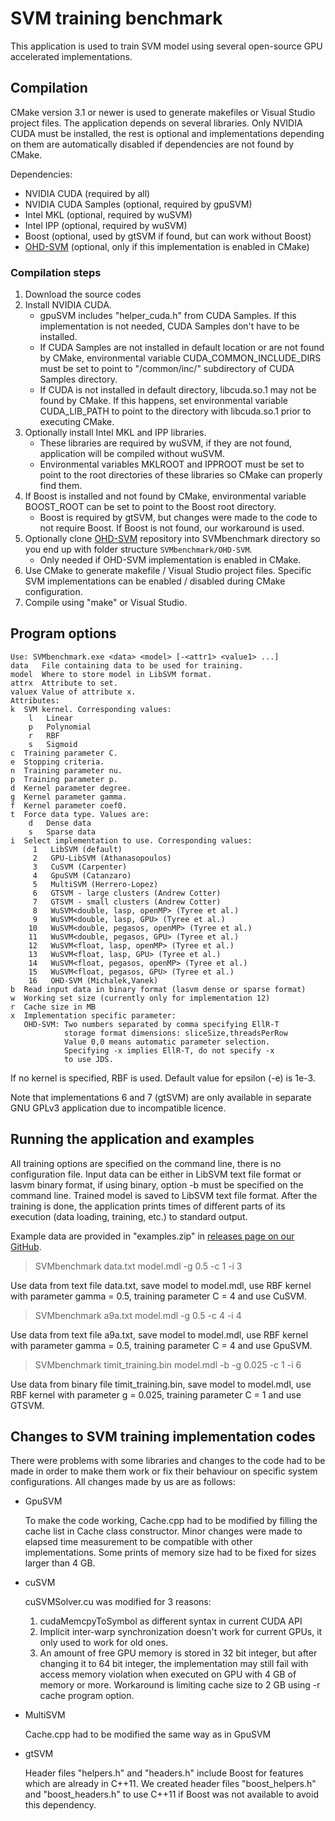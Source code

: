 # SVM training benchmark
This application is used to train SVM model using several open-source GPU accelerated implementations.

## Compilation
CMake version 3.1 or newer is used to generate makefiles or Visual Studio project files.
The application depends on several libraries. Only NVIDIA CUDA must be installed, the rest is optional and implementations depending on them are automatically disabled if dependencies are not found by CMake.

Dependencies:
- NVIDIA CUDA (required by all)
- NVIDIA CUDA Samples (optional, required by gpuSVM)
- Intel MKL (optional, required by wuSVM)
- Intel IPP (optional, required by wuSVM)
- Boost (optional, used by gtSVM if found, but can work without Boost)
- [OHD-SVM](https://github.com/OrcusCZ/OHD-SVM) (optional, only if this implementation is enabled in CMake)

### Compilation steps
1. Download the source codes
2. Install NVIDIA CUDA.
   - gpuSVM includes "helper_cuda.h" from CUDA Samples. If this implementation is not needed, CUDA Samples don't have to be installed.
   - If CUDA Samples are not installed in default location or are not found by CMake, environmental variable CUDA_COMMON_INCLUDE_DIRS must be set to point to "/common/inc/" subdirectory of CUDA Samples directory.
   - If CUDA is not installed in default directory, libcuda.so.1 may not be found by CMake. If this happens, set environmental variable CUDA_LIB_PATH to point to the directory with libcuda.so.1 prior to executing CMake.
3. Optionally install Intel MKL and IPP libraries.
   - These libraries are required by wuSVM, if they are not found, application will be compiled without wuSVM.
   - Environmental variables MKLROOT and IPPROOT must be set to point to the root directories of these libraries so CMake can properly find them.
4. If Boost is installed and not found by CMake, environmental variable BOOST_ROOT can be set to point to the Boost root directory.
   - Boost is required by gtSVM, but changes were made to the code to not require Boost. If Boost is not found, our workaround is used.
5. Optionally clone [OHD-SVM](https://github.com/OrcusCZ/OHD-SVM) repository into SVMbenchmark directory so you end up with folder structure `SVMbenchmark/OHD-SVM`.
   - Only needed if OHD-SVM implementation is enabled in CMake.
6. Use CMake to generate makefile / Visual Studio project files. Specific SVM implementations can be enabled / disabled during CMake configuration.
7. Compile using "make" or Visual Studio.

## Program options
	Use: SVMbenchmark.exe <data> <model> [-<attr1> <value1> ...]
	data   File containing data to be used for training.
	model  Where to store model in LibSVM format.
	attrx  Attribute to set.
	valuex Value of attribute x.
	Attributes:
	k  SVM kernel. Corresponding values:
		l   Linear
		p   Polynomial
		r   RBF
		s   Sigmoid
	c  Training parameter C.
	e  Stopping criteria.
	n  Training parameter nu.
	p  Training parameter p.
	d  Kernel parameter degree.
	g  Kernel parameter gamma.
	f  Kernel parameter coef0.
	t  Force data type. Values are:
		d   Dense data
		s   Sparse data
	i  Select implementation to use. Corresponding values:
		 1   LibSVM (default)
		 2   GPU-LibSVM (Athanasopoulos)
		 3   CuSVM (Carpenter)
		 4   GpuSVM (Catanzaro)
		 5   MultiSVM (Herrero-Lopez)
		 6   GTSVM - large clusters (Andrew Cotter)
		 7   GTSVM - small clusters (Andrew Cotter)
		 8   WuSVM<double, lasp, openMP> (Tyree et al.)
		 9   WuSVM<double, lasp, GPU> (Tyree et al.)
		10   WuSVM<double, pegasos, openMP> (Tyree et al.)
		11   WuSVM<double, pegasos, GPU> (Tyree et al.)
		12   WuSVM<float, lasp, openMP> (Tyree et al.)
		13   WuSVM<float, lasp, GPU> (Tyree et al.)
		14   WuSVM<float, pegasos, openMP> (Tyree et al.)
		15   WuSVM<float, pegasos, GPU> (Tyree et al.)
		16   OHD-SVM (Michalek,Vanek)
	b  Read input data in binary format (lasvm dense or sparse format)
	w  Working set size (currently only for implementation 12)
	r  Cache size in MB
	x  Implementation specific parameter:
	   OHD-SVM: Two numbers separated by comma specifying EllR-T
	            storage format dimensions: sliceSize,threadsPerRow
	            Value 0,0 means automatic parameter selection.
	            Specifying -x implies EllR-T, do not specify -x
	            to use JDS.

If no kernel is specified, RBF is used.
Default value for epsilon (-e) is 1e-3.

Note that implementations 6 and 7 (gtSVM) are only available in separate GNU GPLv3 application due to incompatible licence.

## Running the application and examples
All training options are specified on the command line, there is no configuration file.
Input data can be either in LibSVM text file format or lasvm binary format, if using binary, option -b must be specified on the command line.
Trained model is saved to LibSVM text file format.
After the training is done, the application prints times of different parts of its execution (data loading, training, etc.) to standard output.

Example data are provided in "examples.zip" in [releases page on our GitHub](https://github.com/OrcusCZ/SVMbenchmark/releases).

> SVMbenchmark data.txt model.mdl -g 0.5 -c 1 -i 3

Use data from text file data.txt, save model to model.mdl, use RBF kernel with parameter gamma = 0.5, training parameter C = 4 and use CuSVM.

> SVMbenchmark a9a.txt model.mdl -g 0.5 -c 4 -i 4

Use data from text file a9a.txt, save model to model.mdl, use RBF kernel with parameter gamma = 0.5, training parameter C = 4 and use GpuSVM.

> SVMbenchmark timit_training.bin model.mdl -b -g 0.025 -c 1 -i 6

Use data from binary file timit_training.bin, save model to model.mdl, use RBF kernel with parameter g = 0.025, training parameter C = 1 and use GTSVM.

## Changes to SVM training implementation codes
There were problems with some libraries and changes to the code had to be made in order to make them work or fix their behaviour on specific system configurations.
All changes made by us are as follows:

- GpuSVM

  To make the code working, Cache.cpp had to be modified by filling the cache list in Cache class constructor.
  Minor changes were made to elapsed time measurement to be compatible with other implementations.
  Some prints of memory size had to be fixed for sizes larger than 4 GB.
- cuSVM

  cuSVMSolver.cu was modified for 3 reasons:
  1. cudaMemcpyToSymbol as different syntax in current CUDA API
  2. Implicit inter-warp synchronization doesn't work for current GPUs, it only used to work for old ones.
  3. An amount of free GPU memory is stored in 32 bit integer, but after changing it to 64 bit integer,
     the implementation may still fail with access memory violation when executed on GPU with 4 GB of memory or more.
     Workaround is limiting cache size to 2 GB using -r cache program option.
- MultiSVM

  Cache.cpp had to be modified the same way as in GpuSVM
- gtSVM

  Header files "helpers.h" and "headers.h" include Boost for features which are already in C++11.
  We created header files "boost_helpers.h" and "boost_headers.h" to use C++11 if Boost was not available to avoid this dependency.
